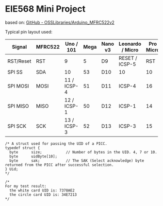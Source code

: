 # EIE568 Mini Project
based on: [GitHub - OSSLibraries/Arduino_MFRC522v2](https://github.com/OSSLibraries/Arduino_MFRC522v2/tree/master)



Typical pin layout used:

| Signal    | MFRC522 | Uno / 101   | Mega | Nano v3 | Leonardo / Micro | Pro Micro | Yun   |
| --------- | ------- | ----------- | ---- | ------- | ---------------- | --------- | ----- |
| RST/Reset | RST     | 9           | 5    | D9      | RESET / ICSP-5   | RST       | Pin9  |
| SPI SS    | SDA     | 10          | 53   | D10     | 10               | 10        | Pin10 |
| SPI MOSI  | MOSI    | 11 / ICSP-4 | 51   | D11     | ICSP-4           | 16        | ICSP4 |
| SPI MISO  | MISO    | 12 / ICSP-1 | 50   | D12     | ICSP-1           | 14        | ICSP1 |
| SPI SCK   | SCK     | 13 / ICSP-3 | 52   | D13     | ICSP-3           | 15        | ICSP3 |

```
/* A struct used for passing the UID of a PICC.
typedef struct {
  byte		size;			// Number of bytes in the UID. 4, 7 or 10.
  byte		uidByte[10];
  byte		sak;			// The SAK (Select acknowledge) byte returned from the PICC after successful selection.
} Uid;
*/
```

```
/*
For my test result:
  the white card UID is: 7378AE2
  the circle card UID is: 34E7213
*/
```


